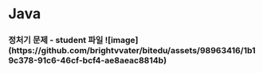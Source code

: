 # Java

<h3>정처기 문제 - student 파일
![image](https://github.com/brightvvater/bitedu/assets/98963416/1b19c378-91c6-46cf-bcf4-ae8aeac8814b)
